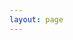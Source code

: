 ```yaml
---
layout: page
---
```


<script setup>
import {
  VPTeamPage,
  VPTeamPageTitle,
  VPTeamMembers
} from 'vitepress/theme'

const members = [
  {
    avatar: 'https://hector.im/image/https%3A%2F%2Fs3-us-west-2.amazonaws.com%2Fsecure.notion-static.com%2F893b7300-9791-4630-94be-1d4268212d40%2Favatar.png?table=block&id=a2975629-05b3-4455-9eea-32cd4c716f03&spaceId=4b4aefae-2111-47f3-a66f-24663de13046&width=250&userId=&cache=v2',
    name: 'Héctor Chong',
    title: 'Creator',
    links: [
      { icon: 'github', link: 'https://github.com/Hector-Chong' },
      { icon: 'instagram', link: 'https://hector.im' },
    ]
  }
]
</script>

<VPTeamPage>
<VPTeamMembers
    :members="members"
  />
</VPTeamPage>
